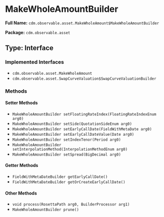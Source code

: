 # MakeWholeAmountBuilder

**Full Name:** `cdm.observable.asset.MakeWholeAmount$MakeWholeAmountBuilder`

**Package:** `cdm.observable.asset`

## Type: Interface

### Implemented Interfaces

- `cdm.observable.asset.MakeWholeAmount`
- `cdm.observable.asset.SwapCurveValuation$SwapCurveValuationBuilder`

### Methods

#### Setter Methods

- `MakeWholeAmountBuilder setFloatingRateIndex(FloatingRateIndexEnum arg0)`
- `MakeWholeAmountBuilder setSide(QuotationSideEnum arg0)`
- `MakeWholeAmountBuilder setEarlyCallDate(FieldWithMetaDate arg0)`
- `MakeWholeAmountBuilder setEarlyCallDateValue(Date arg0)`
- `MakeWholeAmountBuilder setIndexTenor(Period arg0)`
- `MakeWholeAmountBuilder setInterpolationMethod(InterpolationMethodEnum arg0)`
- `MakeWholeAmountBuilder setSpread(BigDecimal arg0)`

#### Getter Methods

- `FieldWithMetaDateBuilder getEarlyCallDate()`
- `FieldWithMetaDateBuilder getOrCreateEarlyCallDate()`

#### Other Methods

- `void process(RosettaPath arg0, BuilderProcessor arg1)`
- `MakeWholeAmountBuilder prune()`

